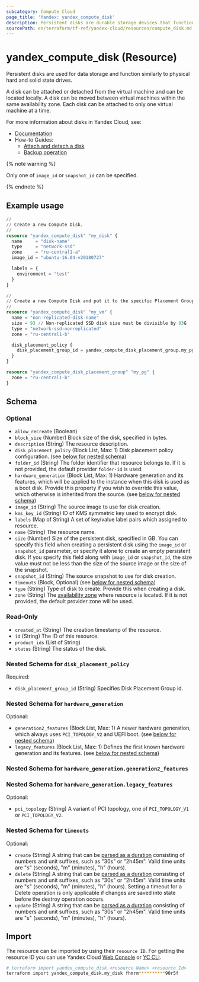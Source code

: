 ```yaml
---
subcategory: Compute Cloud
page_title: 'Yandex: yandex_compute_disk'
description: Persistent disks are durable storage devices that function similarly to the physical disks in a desktop or a server.
sourcePath: en/terraform/tf-ref/yandex-cloud/resources/compute_disk.md
---
```


# yandex_compute_disk (Resource)

Persistent disks are used for data storage and function similarly to physical hard and solid state drives.

A disk can be attached or detached from the virtual machine and can be located locally. A disk can be moved between virtual machines within the same availability zone. Each disk can be attached to only one virtual machine at a time.

For more information about disks in Yandex Cloud, see:
* [Documentation](https://yandex.cloud/docs/compute/concepts/disk)
* How-to Guides:
  * [Attach and detach a disk](https://yandex.cloud/docs/compute/concepts/disk#attach-detach)
  * [Backup operation](https://yandex.cloud/docs/compute/concepts/disk#backup)

{% note warning %}

Only one of `image_id` or `snapshot_id` can be specified.

{% endnote %}


## Example usage

```terraform
//
// Create a new Compute Disk.
//
resource "yandex_compute_disk" "my_disk" {
  name     = "disk-name"
  type     = "network-ssd"
  zone     = "ru-central1-a"
  image_id = "ubuntu-16.04-v20180727"

  labels = {
    environment = "test"
  }
}
```

```terraform
//
// Create a new Compute Disk and put it to the specific Placement Group.
//
resource "yandex_compute_disk" "my_vm" {
  name = "non-replicated-disk-name"
  size = 93 // Non-replicated SSD disk size must be divisible by 93G
  type = "network-ssd-nonreplicated"
  zone = "ru-central1-b"

  disk_placement_policy {
    disk_placement_group_id = yandex_compute_disk_placement_group.my_pg.id
  }
}

resource "yandex_compute_disk_placement_group" "my_pg" {
  zone = "ru-central1-b"
}
```

<!-- schema generated by tfplugindocs -->
## Schema

### Optional

- `allow_recreate` (Boolean)
- `block_size` (Number) Block size of the disk, specified in bytes.
- `description` (String) The resource description.
- `disk_placement_policy` (Block List, Max: 1) Disk placement policy configuration. (see [below for nested schema](#nestedblock--disk_placement_policy))
- `folder_id` (String) The folder identifier that resource belongs to. If it is not provided, the default provider `folder-id` is used.
- `hardware_generation` (Block List, Max: 1) Hardware generation and its features, which will be applied to the instance when this disk is used as a boot disk. Provide this property if you wish to override this value, which otherwise is inherited from the source. (see [below for nested schema](#nestedblock--hardware_generation))
- `image_id` (String) The source image to use for disk creation.
- `kms_key_id` (String) ID of KMS symmetric key used to encrypt disk.
- `labels` (Map of String) A set of key/value label pairs which assigned to resource.
- `name` (String) The resource name.
- `size` (Number) Size of the persistent disk, specified in GB. You can specify this field when creating a persistent disk using the `image_id` or `snapshot_id` parameter, or specify it alone to create an empty persistent disk. If you specify this field along with `image_id` or `snapshot_id`, the size value must not be less than the size of the source image or the size of the snapshot.
- `snapshot_id` (String) The source snapshot to use for disk creation.
- `timeouts` (Block, Optional) (see [below for nested schema](#nestedblock--timeouts))
- `type` (String) Type of disk to create. Provide this when creating a disk.
- `zone` (String) The [availability zone](https://yandex.cloud/docs/overview/concepts/geo-scope) where resource is located. If it is not provided, the default provider zone will be used.

### Read-Only

- `created_at` (String) The creation timestamp of the resource.
- `id` (String) The ID of this resource.
- `product_ids` (List of String)
- `status` (String) The status of the disk.

<a id="nestedblock--disk_placement_policy"></a>
### Nested Schema for `disk_placement_policy`

Required:

- `disk_placement_group_id` (String) Specifies Disk Placement Group id.


<a id="nestedblock--hardware_generation"></a>
### Nested Schema for `hardware_generation`

Optional:

- `generation2_features` (Block List, Max: 1) A newer hardware generation, which always uses `PCI_TOPOLOGY_V2` and UEFI boot. (see [below for nested schema](#nestedblock--hardware_generation--generation2_features))
- `legacy_features` (Block List, Max: 1) Defines the first known hardware generation and its features. (see [below for nested schema](#nestedblock--hardware_generation--legacy_features))

<a id="nestedblock--hardware_generation--generation2_features"></a>
### Nested Schema for `hardware_generation.generation2_features`


<a id="nestedblock--hardware_generation--legacy_features"></a>
### Nested Schema for `hardware_generation.legacy_features`

Optional:

- `pci_topology` (String) A variant of PCI topology, one of `PCI_TOPOLOGY_V1` or `PCI_TOPOLOGY_V2`.



<a id="nestedblock--timeouts"></a>
### Nested Schema for `timeouts`

Optional:

- `create` (String) A string that can be [parsed as a duration](https://pkg.go.dev/time#ParseDuration) consisting of numbers and unit suffixes, such as "30s" or "2h45m". Valid time units are "s" (seconds), "m" (minutes), "h" (hours).
- `delete` (String) A string that can be [parsed as a duration](https://pkg.go.dev/time#ParseDuration) consisting of numbers and unit suffixes, such as "30s" or "2h45m". Valid time units are "s" (seconds), "m" (minutes), "h" (hours). Setting a timeout for a Delete operation is only applicable if changes are saved into state before the destroy operation occurs.
- `update` (String) A string that can be [parsed as a duration](https://pkg.go.dev/time#ParseDuration) consisting of numbers and unit suffixes, such as "30s" or "2h45m". Valid time units are "s" (seconds), "m" (minutes), "h" (hours).

## Import

The resource can be imported by using their `resource ID`. For getting the resource ID you can use Yandex Cloud [Web Console](https://console.yandex.cloud) or [YC CLI](https://yandex.cloud/docs/cli/quickstart).

```bash
# terraform import yandex_compute_disk.<resource Name> <resource Id>
terraform import yandex_compute_disk.my_disk fhmrm**********90r5f
```
